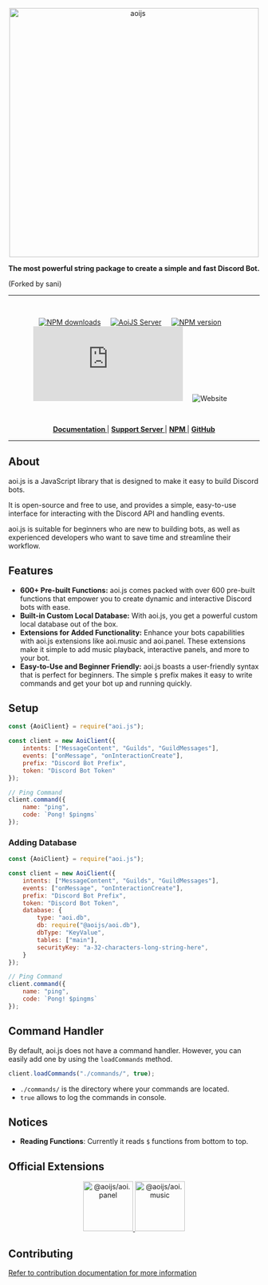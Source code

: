 <p align="center">
  <a href="https://aoi.js.org">
    <img width="500" src="https://github.com/aoijs/website/blob/master/assets/images/aoijs-banner.png?raw=true" alt="aoijs">
  </a>
</p>

<div align="center">
  <b>The most powerful string package to create a simple and fast Discord Bot.</b>
</div>

(Forked by sani)

---

<br/>

<div align="center">

[![NPM downloads][download-image]][download-url] &nbsp; &nbsp;
[![AoiJS Server][aoijs-server]][aoijs-server-url] &nbsp; &nbsp;
[![NPM version][npm-image]][npm-url] &nbsp; &nbsp;
![License](https://img.shields.io/npm/l/aoi.js) &nbsp; &nbsp;
![Website](https://img.shields.io/website?url=https%3A%2F%2Faoi.js.org&label=aoi.js.org) &nbsp; &nbsp;

[npm-image]: https://img.shields.io/npm/v/aoi.js.svg?color=42cfff

[npm-url]: https://npmjs.org/package/aoi.js

[download-image]: https://img.shields.io/npm/dt/aoi.js.svg?color=3182b0

[download-url]: https://npmjs.org/package/aoi.js

[aoijs-server]: https://img.shields.io/discord/773352845738115102?color=5865F2&logo=discord&logoColor=white

[aoijs-server-url]: https://discord.gg/HMUfMXDQsV

  </div>

<br />

<div align = "center">

**[ Documentation ](https://aoi.js.org/)** | **[ Support Server ](https://discord.gg/HMUfMXDQsV)** | **[ NPM ](https://npmjs.org/package/aoi.js)** | **[ GitHub ](https://github.com/aoijs/aoi.js)**

</div>

---

## About

aoi.js is a JavaScript library that is designed to make it easy to build Discord bots.

It is open-source and free to use, and provides a simple, easy-to-use interface for interacting with the Discord API and
handling events.

aoi.js is suitable for beginners who are new to building bots, as well as experienced developers who want to save time
and streamline their workflow.

## Features

- **600+ Pre-built Functions:** aoi.js comes packed with over 600 pre-built functions that empower you to create dynamic
  and interactive Discord bots with ease.
- **Built-in Custom Local Database:** With aoi.js, you get a powerful custom local database out of the box.
- **Extensions for Added Functionality:** Enhance your bots capabilities with aoi.js extensions like aoi.music and
  aoi.panel. These extensions make it simple to add music playback, interactive panels, and more to your bot.
- **Easy-to-Use and Beginner Friendly:** aoi.js boasts a user-friendly syntax that is perfect for beginners. The
  simple `$` prefix makes it easy to write commands and get your bot up and running quickly.

## Setup

```javascript
const {AoiClient} = require("aoi.js");

const client = new AoiClient({
    intents: ["MessageContent", "Guilds", "GuildMessages"],
    events: ["onMessage", "onInteractionCreate"],
    prefix: "Discord Bot Prefix",
    token: "Discord Bot Token"
});

// Ping Command
client.command({
    name: "ping",
    code: `Pong! $pingms`
});
```

### Adding Database

```javascript
const {AoiClient} = require("aoi.js");

const client = new AoiClient({
    intents: ["MessageContent", "Guilds", "GuildMessages"],
    events: ["onMessage", "onInteractionCreate"],
    prefix: "Discord Bot Prefix",
    token: "Discord Bot Token",
    database: {
        type: "aoi.db",
        db: require("@aoijs/aoi.db"),
        dbType: "KeyValue",
        tables: ["main"],
        securityKey: "a-32-characters-long-string-here",
    }
});

// Ping Command
client.command({
    name: "ping",
    code: `Pong! $pingms`
});
```

## Command Handler

By default, aoi.js does not have a command handler. However, you can easily add one by using the `loadCommands` method.

```javascript
client.loadCommands("./commands/", true);
```

- `./commands/` is the directory where your commands are located.
- `true` allows to log the commands in console.

## Notices

- **Reading Functions**: Currently it reads `$` functions from bottom to top.

## Official Extensions

<div align="center">
  <a href="https://aoi.js.org/extensions/aoijs/aoipanel/">
    <img width="100" src="https://github.com/aoijs/website/blob/master/assets/images/aoipanel.png?raw=true" alt="@aoijs/aoi.panel">
  </a>
  <a href="https://aoi.js.org/extensions/aoijs/aoimusic/">
    <img width="100" src="https://github.com/aoijs/website/blob/master/assets/images/aoimusic.png?raw=true" alt="@aoijs/aoi.music">
  </a>
</div>

## Contributing

[Refer to contribution documentation for more information](https://github.com/aoijs/aoi.js/blob/v6/.github/CONTRIBUTING.md)
